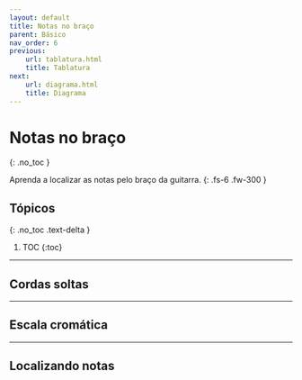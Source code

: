 ```yaml
---
layout: default
title: Notas no braço
parent: Básico
nav_order: 6
previous:
    url: tablatura.html
    title: Tablatura
next:
    url: diagrama.html
    title: Diagrama
---
```


# Notas no braço
{: .no_toc }

Aprenda a localizar as notas pelo braço da guitarra.
{: .fs-6 .fw-300 }

## Tópicos
{: .no_toc .text-delta }

1. TOC
{:toc}

---

## Cordas soltas

---

## Escala cromática

---

## Localizando notas
